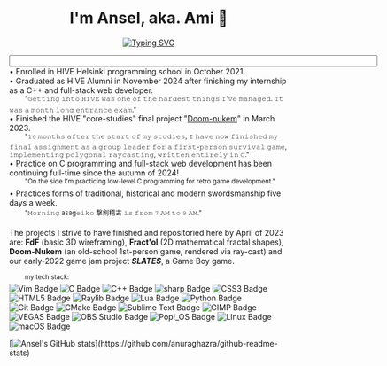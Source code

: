 <!-- well, i doubt no one's ever finding this message ☕--> 
<div align="center">
<h1 align="center">I'm Ansel, aka. Ami 🌱</h1>
<a href="https://git.io/typing-svg"><img src="https://readme-typing-svg.herokuapp.com?font=Fira+Code&size=16&duration=2000&pause=1500&color=F7D33D&width=435&lines=A+fencing+instructor+turned+software+dev.;Teaches+sword+by+day%2C+practices+code+by+night;See+more+at+http%3A%2F%2Fanselnettl.es%2F" alt="Typing SVG" /></a>

<div align="left"><p><input size="80">
• Enrolled in HIVE Helsinki programming school in October 2021.<br> 
• Graduated as HIVE Alumni in November 2024 after finishing my internship as a C++ and full-stack web developer.<br> 
  &emsp;&emsp;<sup>"𝙶𝚎𝚝𝚝𝚒𝚗𝚐 𝚒𝚗𝚝𝚘 𝙷𝙸𝚅𝙴 𝚠𝚊𝚜 𝚘𝚗𝚎 𝚘𝚏 𝚝𝚑𝚎 𝚑𝚊𝚛𝚍𝚎𝚜𝚝 𝚝𝚑𝚒𝚗𝚐𝚜 𝙸'𝚟𝚎 𝚖𝚊𝚗𝚊𝚐𝚎𝚍. 𝙸𝚝 𝚠𝚊𝚜 𝚊 𝚖𝚘𝚗𝚝𝚑 𝚕𝚘𝚗𝚐 𝚎𝚗𝚝𝚛𝚊𝚗𝚌𝚎 𝚎𝚡𝚊𝚖."</sup><br>
• Finished the HIVE "core-studies" final project "<a href="https://github.com/anselnettles/doom-nukem">Doom-nukem</a>" in March 2023.<br> 
  &emsp;&emsp;<sup>"𝟷𝟼 𝚖𝚘𝚗𝚝𝚑𝚜 𝚊𝚏𝚝𝚎𝚛 𝚝𝚑𝚎 𝚜𝚝𝚊𝚛𝚝 𝚘𝚏 𝚖𝚢 𝚜𝚝𝚞𝚍𝚒𝚎𝚜, 𝙸 𝚑𝚊𝚟𝚎 𝚗𝚘𝚠 𝚏𝚒𝚗𝚒𝚜𝚑𝚎𝚍 𝚖𝚢 𝚏𝚒𝚗𝚊𝚕 𝚊𝚜𝚜𝚒𝚐𝚗𝚖𝚎𝚗𝚝 𝚊𝚜 𝚊 𝚐𝚛𝚘𝚞𝚙 𝚕𝚎𝚊𝚍𝚎𝚛 𝚏𝚘𝚛 𝚊 𝚏𝚒𝚛𝚜𝚝-𝚙𝚎𝚛𝚜𝚘𝚗 𝚜𝚞𝚛𝚟𝚒𝚟𝚊𝚕 𝚐𝚊𝚖𝚎, 𝚒𝚖𝚙𝚕𝚎𝚖𝚎𝚗𝚝𝚒𝚗𝚐 𝚙𝚘𝚕𝚢𝚐𝚘𝚗𝚊𝚕 𝚛𝚊𝚢𝚌𝚊𝚜𝚝𝚒𝚗𝚐, 𝚠𝚛𝚒𝚝𝚝𝚎𝚗 𝚎𝚗𝚝𝚒𝚛𝚎𝚕𝚢 𝚒𝚗 𝙲."</sup><br> 
• Practice on C programming and full-stack web development has been continuing full-time since the autumn of 2024!<br>
  &emsp;&emsp;<sup>"On the side I'm practicing low-level C programming for retro game development."</sup><br>
• Practices forms of traditional, historical and modern swordsmanship five days a week.<br> 
  &emsp;&emsp;<sup>"𝙼𝚘𝚛𝚗𝚒𝚗𝚐 asag𝚎𝚒𝚔𝚘 撃剣稽古 𝚒𝚜 𝚏𝚛𝚘𝚖 𝟽 𝙰𝙼 𝚝𝚘 𝟿 𝙰𝙼."</sup><br></input></p>

The projects I strive to have finished and repositoried here by April of 2023 are: 
<b>FdF</b> (basic 3D wireframing), <b>Fract'ol</b> (2D mathematical fractal shapes), <b>Doom-Nukem</b> (an old-school 1st-person game, rendered via ray-cast) and our early-2022 game jam project <i><b>SLATES</b></i>, a Game Boy game.<br> 

&emsp;&emsp;<sup>my tech stack:</sup><br>
<img src="https://img.shields.io/badge/Vim-019733?logo=vim&logoColor=fff&style=flat-square" alt="Vim Badge">
<img src="https://img.shields.io/badge/C-A8B9CC?logo=c&logoColor=fff&style=flat-square" alt="C Badge">
<img src="https://img.shields.io/badge/C%2B%2B-00599C?logo=cplusplus&logoColor=fff&style=flat-square" alt="C++ Badge">
<img src="https://img.shields.io/badge/sharp-9C0?logo=sharp&logoColor=fff&style=flat-square" alt="sharp Badge">
<img src="https://img.shields.io/badge/CSS3-1572B6?logo=css3&logoColor=fff&style=flat-square" alt="CSS3 Badge">
<img src="https://img.shields.io/badge/HTML5-E34F26?logo=html5&logoColor=fff&style=flat-square" alt="HTML5 Badge">
<img src="https://img.shields.io/badge/Raylib-000?logo=raylib&logoColor=fff&style=flat-square" alt="Raylib Badge">
<img src="https://img.shields.io/badge/Lua-2C2D72?logo=lua&logoColor=fff&style=flat-square" alt="Lua Badge">
<img src="https://img.shields.io/badge/Python-3776AB?logo=python&logoColor=fff&style=flat-square" alt="Python Badge">
<img src="https://img.shields.io/badge/Git-F05032?logo=git&logoColor=fff&style=flat-square" alt="Git Badge">
<img src="https://img.shields.io/badge/CMake-064F8C?logo=cmake&logoColor=fff&style=flat-square" alt="CMake Badge">
<img src="https://img.shields.io/badge/Sublime%20Text-FF9800?logo=sublimetext&logoColor=fff&style=flat-square" alt="Sublime Text Badge">
<img src="https://img.shields.io/badge/GIMP-5C5543?logo=gimp&logoColor=fff&style=flat-square" alt="GIMP Badge">
<img src="https://img.shields.io/badge/VEGAS-1A1A1A?logo=vegas&logoColor=fff&style=flat-square" alt="VEGAS Badge">
<img src="https://img.shields.io/badge/OBS%20Studio-302E31?logo=obsstudio&logoColor=fff&style=flat-square" alt="OBS Studio Badge">
<img src="https://img.shields.io/badge/Pop!__OS-48B9C7?logo=popos&logoColor=fff&style=flat-square" alt="Pop!_OS Badge">
<img src="https://img.shields.io/badge/Linux-FCC624?logo=linux&logoColor=000&style=flat-square" alt="Linux Badge">
<img src="https://img.shields.io/badge/macOS-000?logo=macos&logoColor=fff&style=flat-square" alt="macOS Badge">

[![Ansel's GitHub stats](https://github-readme-stats.vercel.app/api?username=anselnettles&count_private=true&show_icons=true&theme=gruvbox&bg_color=0d1117&hide_border=TRUE&include_all_commits&hide=contribs&custom_title=Stats:)](https://github.com/anuraghazra/github-readme-stats)
